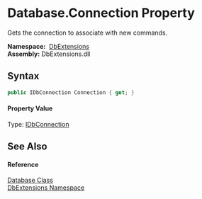 Database.Connection Property
============================
Gets the connection to associate with new commands.

  **Namespace:**  [DbExtensions][1]  
  **Assembly:** DbExtensions.dll

Syntax
------

```csharp
public IDbConnection Connection { get; }
```

#### Property Value
Type: [IDbConnection][2]

See Also
--------

#### Reference
[Database Class][3]  
[DbExtensions Namespace][1]  

[1]: ../README.md
[2]: http://msdn.microsoft.com/en-us/library/bs16hf60
[3]: README.md